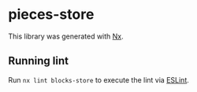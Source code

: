 # pieces-store

This library was generated with [Nx](https://nx.dev).

## Running lint

Run `nx lint blocks-store` to execute the lint via [ESLint](https://eslint.org/).
